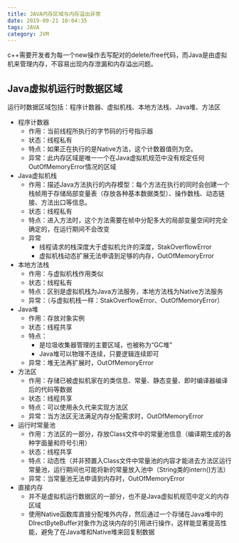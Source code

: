 ```yaml
---
title: JAVA内存区域与内存溢出异常
date: 2019-09-21 10:04:35
tags: JAVA
category: JVM
---
```


c++需要开发者为每一个new操作去写配对的delete/free代码，而Java是由虚拟机来管理内存，不容易出现内存泄漏和内存溢出问题。

## Java虚拟机运行时数据区域

运行时数据区域包括：程序计数器、虚拟机栈、本地方法栈、Java堆、方法区

- 程序计数器
  - 作用：当前线程所执行的字节码的行号指示器
  - 状态：线程私有
  - 特点：如果正在执行的是Native方法，这个计数器值则为空。
  - 异常：此内存区域是唯一一个在Java虚拟机规范中没有规定任何OutOfMemoryError情况的区域
- Java虚拟机栈
  - 作用：描述Java方法执行的内存模型：每个方法在执行的同时会创建一个栈帧用于存储局部变量表（存放各种基本数据类型）、操作数栈、动态链接、方法出口等信息。
  - 状态：线程私有
  - 特点：进入方法时，这个方法需要在帧中分配多大的局部变量空间时完全确定的，在运行期间不会改变
  - 异常
    - 线程请求的栈深度大于虚拟机允许的深度，StakOverflowError
    - 虚拟机栈动态扩展无法申请到足够的内存，OutOfMemoryError
- 本地方法栈
  - 作用：与虚拟机栈作用类似
  - 状态：线程私有
  - 特点：区别是虚拟机栈为Java方法服务，本地方法栈为Native方法服务
  - 异常：（与虚拟机栈一样：StakOverflowError、OutOfMemoryError）
- Java堆
  - 作用：存放对象实例
  - 状态：线程共享
  - 特点：
    - 是垃圾收集器管理的主要区域，也被称为“GC堆”
    - Java堆可以物理不连续，只要逻辑连续即可
  - 异常：堆无法再扩展时，OutOfMemoryError
- 方法区
  - 作用：存储已被虚拟机家在的类信息、常量、静态变量、即时编译器编译后的代码等数据
  - 状态：线程共享
  - 特点：可以使用永久代来实现方法区
  - 异常：当方法区无法满足内存分配需求时，OutOfMemoryError
- 运行时常量池
  - 作用：方法区的一部分，存放Class文件中的常量池信息（编译期生成的各种字面量和符号引用）
  - 状态：线程共享
  - 特点：动态性（并非预置入Class文件中常量池的内容才能进去方法区运行常量池，运行期间也可能将新的常量放入池中（String类的intern()方法）
  - 异常：当常量池无法申请到内存时，OutOfMemoryError
- 直接内存
  - 并不是虚拟机运行数据区的一部分，也不是Java虚拟机规范中定义的内存区域
  - 使用Native函数库直接分配堆外内存，然后通过一个存储在Java堆中的DIrectByteBuffer对象作为这块内存的引用进行操作，这样能显著提高性能，避免了在Java堆和Native堆来回复制数据


